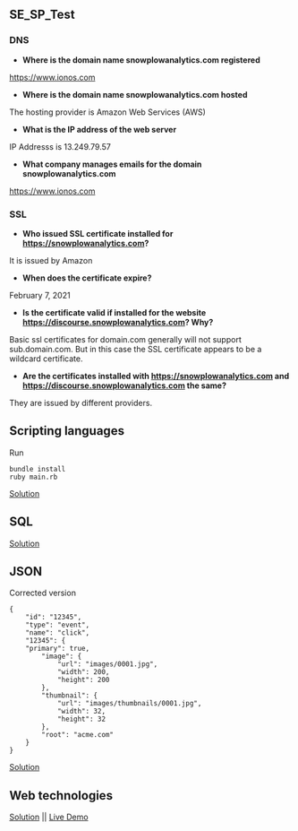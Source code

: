 ## SE_SP_Test

### DNS

* **Where is the domain name snowplowanalytics.com registered**

https://www.ionos.com

* **Where is the domain name snowplowanalytics.com hosted**

The hosting provider is Amazon Web Services (AWS)

* **What is the IP address of the web server**

IP Addresss is 13.249.79.57

* **What company manages emails for the domain snowplowanalytics.com**

https://www.ionos.com

### SSL

* **Who issued SSL certificate installed for https://snowplowanalytics.com?**

It is issued by Amazon

* **When does the certificate expire?**

February 7, 2021

* **Is the certificate valid if installed for the website https://discourse.snowplowanalytics.com? Why?**

Basic ssl certificates for domain.com generally will not support sub.domain.com. But in this case the SSL certificate appears to be a wildcard certificate.


* **Are the certificates installed with https://snowplowanalytics.com and https://discourse.snowplowanalytics.com the same?**

They are issued by different providers.


## Scripting languages

Run

```
bundle install
ruby main.rb
```

[Solution](/ScriptingLanguages)

## SQL
[Solution](/SQL)

## JSON

Corrected version

```
{
    "id": "12345",
    "type": "event",
    "name": "click",
    "12345": {
    "primary": true,
        "image": {
            "url": "images/0001.jpg",
            "width": 200,
            "height": 200
        },
        "thumbnail": {
            "url": "images/thumbnails/0001.jpg",
            "width": 32,
            "height": 32
        },
        "root": "acme.com"
    }
}

```

[Solution](/JSON)

## Web technologies
[Solution](/HTML&JAVASCRIPT) || [Live Demo](https://rawcdn.githack.com/samgaco/SE_SP_Test/52ca64aeae35569df04d434efa950fff825e0fb6/HTML&JAVASCRIPT/index.html)